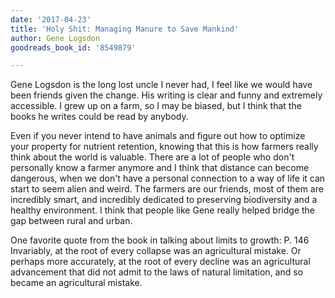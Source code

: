 ```yaml
---
date: '2017-04-23'
title: 'Holy Shit: Managing Manure to Save Mankind'
author: Gene Logsdon
goodreads_book_id: '8549879'

---
```

Gene Logsdon is the long lost uncle I never had, I feel like we would have been friends given the change. His writing is clear and funny and extremely accessible. I grew up on a farm, so I may be biased, but I think that the books he writes could be read by anybody.

Even if you never intend to have animals and figure out how to optimize your property for nutrient retention, knowing that this is how farmers really think about the world is valuable. There are a lot of people who don't personally know a farmer anymore and I think that distance can become dangerous, when we don't have a personal connection to a way of life it can start to seem alien and weird. The farmers are our friends, most of them are incredibly smart, and incredibly dedicated to preserving biodiversity and a healthy environment. I think that people like Gene really helped bridge the gap between rural and urban.

One favorite quote from the book in talking about limits to growth:
P. 146 Invariably, at the root of every collapse was an agricultural mistake. Or perhaps more accurately, at the root of every decline was an agricultural advancement that did not admit to the laws of natural limitation, and so became an agricultural mistake.
